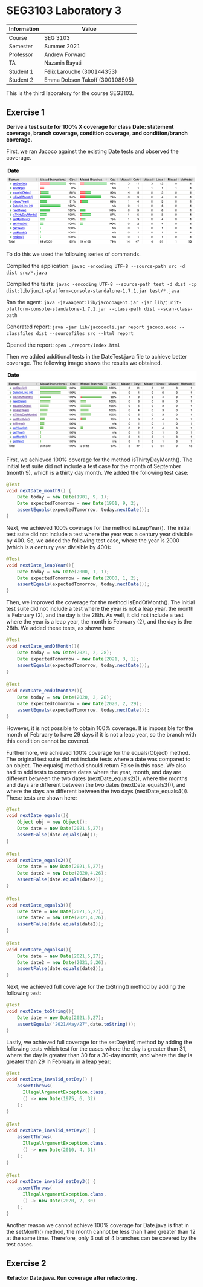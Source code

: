 # SEG3103 Laboratory 3

| Information | Value |
| --- | --- |
| Course | SEG 3103 |
| Semester | Summer 2021 |
| Professor | Andrew Forward |
| TA | Nazanin Bayati |
| Student 1 | Félix Larouche (300144353) |
| Student 2 | Emma Dobson Takoff (300108505) |

This is the third laboratory for the course SEG3103.


## Exercise 1

**Derive a test suite for 100% X coverage for class Date: statement coverage, branch coverage, condition coverage, and condition/branch coverage.**

First, we ran Jacoco against the existing Date tests and observed the coverage.

![Date.java Initial Code Coverage](assets/initial-coverage.png)

To do this we used the following series of commands.  

Compiled the application: `javac -encoding UTF-8 --source-path src -d dist src/*.java`  

Compiled the tests: `javac -encoding UTF-8 --source-path test -d dist -cp dist:lib/junit-platform-console-standalone-1.7.1.jar test/*.java`  

Ran the agent: `java -javaagent:lib/jacocoagent.jar -jar lib/junit-platform-console-standalone-1.7.1.jar --class-path dist --scan-class-path`  

Generated report: `java -jar lib/jacococli.jar report jacoco.exec --classfiles dist --sourcefiles src --html report`  

Opened the report: `open ./report/index.html `  


Then we added additional tests in the DateTest.java file to achieve better coverage. The following image shows the results we obtained.

![Date.java Improved Code Coverage](assets/coverage.png)

First, we achieved 100% coverage for the method isThirtyDayMonth(). The initial test suite did not include a test case for the month of September (month 9), which is a thirty day month. We added the following test case:
```java
@Test
void nextDate_month9() {
    Date today = new Date(1901, 9, 1);
    Date expectedTomorrow = new Date(1901, 9, 2);
    assertEquals(expectedTomorrow, today.nextDate());
}
```

Next, we achieved 100% coverage for the method isLeapYear(). The initial test suite did not include a test where the year was a century year divisible by 400. So, we added the following test case, where the year is 2000 (which is a century year divisible by 400):
```java
@Test 
void nextDate_leapYear(){
    Date today = new Date(2000, 1, 1);
    Date expectedTomorrow = new Date(2000, 1, 2);
    assertEquals(expectedTomorrow, today.nextDate());
}
```

Then, we improved the coverage for the method isEndOfMonth(). The initial test suite did not include a test where the year is not a leap year, the month is February (2), and the day is the 28th. As well, it did not include a test where the year is a leap year, the month is February (2), and the day is the 28th. We added these tests, as shown here:
```java
@Test
void nextDate_endOfMonth(){
    Date today = new Date(2021, 2, 28);
    Date expectedTomorrow = new Date(2021, 3, 1);
    assertEquals(expectedTomorrow, today.nextDate());
}

@Test
void nextDate_endOfMonth2(){
    Date today = new Date(2020, 2, 28);
    Date expectedTomorrow = new Date(2020, 2, 29);
    assertEquals(expectedTomorrow, today.nextDate());
}
```
However, it is not possible to obtain 100% coverage. It is impossible for the month of February to have 29 days if it is not a leap year, so the branch with this condition cannot be covered.

Furthermore, we achieved 100% coverage for the equals(Object) method. The original test suite did not include tests where a date was compared to an object. The equals() method should return False in this case. We also had to add tests to compare dates where the year, month, and day are different between the two dates (nextDate_equals2()), where the months and days are different between the two dates (nextDate_equals3()), and where the days are different between the two days (nextDate_equals4()). These tests are shown here:
```java
@Test
void nextDate_equals(){
    Object obj = new Object();
    Date date = new Date(2021,5,27);
    assertFalse(date.equals(obj));
}

@Test
void nextDate_equals2(){
    Date date = new Date(2021,5,27);
    Date date2 = new Date(2020,4,26);
    assertFalse(date.equals(date2));
}

@Test
void nextDate_equals3(){
    Date date = new Date(2021,5,27);
    Date date2 = new Date(2021,4,26);
    assertFalse(date.equals(date2));
}

@Test
void nextDate_equals4(){
    Date date = new Date(2021,5,27);
    Date date2 = new Date(2021,5,26);
    assertFalse(date.equals(date2));
}
 ```

Next, we achieved full coverage for the toString() method by adding the following test:
```java
@Test
void nextDate_toString(){
    Date date = new Date(2021,5,27);
    assertEquals("2021/May/27",date.toString());
}
```

Lastly, we achieved full coverage for the setDay(int) method by adding the following tests which test for the cases where the day is greater than 31, where the day is greater than 30 for a 30-day month, and where the day is greater than 29 in February in a leap year:
```java
@Test
void nextDate_invalid_setDay() {
    assertThrows(
      IllegalArgumentException.class,
      () -> new Date(1975, 6, 32)
    );
}

@Test
void nextDate_invalid_setDay2() {
    assertThrows(
      IllegalArgumentException.class,
      () -> new Date(2010, 4, 31)
    );
}

@Test
void nextDate_invalid_setDay3() {
    assertThrows(
      IllegalArgumentException.class,
      () -> new Date(2020, 2, 30)
    );
}
```

Another reason we cannot achieve 100% coverage for Date.java is that in the setMonth() method, the month cannot be less than 1 and greater than 12 at the same time. Therefore, only 3 out of 4 branches can be covered by the test cases.

## Exercise 2


**Refactor Date.java. Run coverage after refactoring.**
